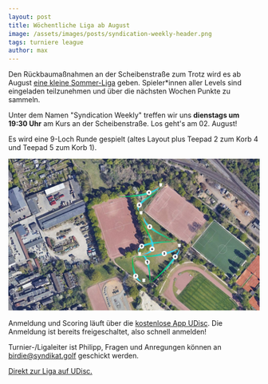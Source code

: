 ```yaml
---
layout: post
title: Wöchentliche Liga ab August
image: /assets/images/posts/syndication-weekly-header.png
tags: turniere league
author: max
---
```


Den Rückbaumaßnahmen an der Scheibenstraße zum Trotz wird es ab August [eine kleine Sommer-Liga](https://udisc.com/leagues/syndication-weekly) geben. Spieler*innen aller Levels sind eingeladen teilzunehmen und über die nächsten Wochen Punkte zu sammeln.

Unter dem Namen "Syndication Weekly" treffen wir uns **dienstags um 19:30 Uhr** am Kurs an der Scheibenstraße. Los geht's am 02. August!

Es wird eine 9-Loch Runde gespielt (altes Layout plus Teepad 2 zum Korb 4 und Teepad 5 zum Korb 1).

![Liga Layout](/assets/images/posts/scheibenstrasse_layout.jpg)

Anmeldung und Scoring läuft über die [kostenlose App UDisc](https://udisc.com/). Die Anmeldung ist bereits freigeschaltet, also schnell anmelden!

Turnier-/Ligaleiter ist Philipp, Fragen und Anregungen können an [birdie@syndikat.golf](mailto:birdie@syndikat.golf) geschickt werden.

[Direkt zur Liga auf UDisc.](https://udisc.com/leagues/syndication-weekly)